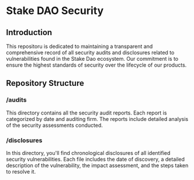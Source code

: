 # Stake DAO Security

## Introduction

This repositoru is dedicated to maintaining a transparent and comprehensive record of all security audits and disclosures related to vulnerabilities found in the Stake Dao ecosystem. Our commitment is to ensure the highest standards of security over the lifecycle of our products.

## Repository Structure

### /audits
This directory contains all the security audit reports. Each report is categorized by date and auditing firm. The reports include detailed analysis of the security assessments conducted.

### /disclosures
In this directory, you'll find chronological disclosures of all identified security vulnerabilities. Each file includes the date of discovery, a detailed description of the vulnerability, the impact assessment, and the steps taken to resolve it.